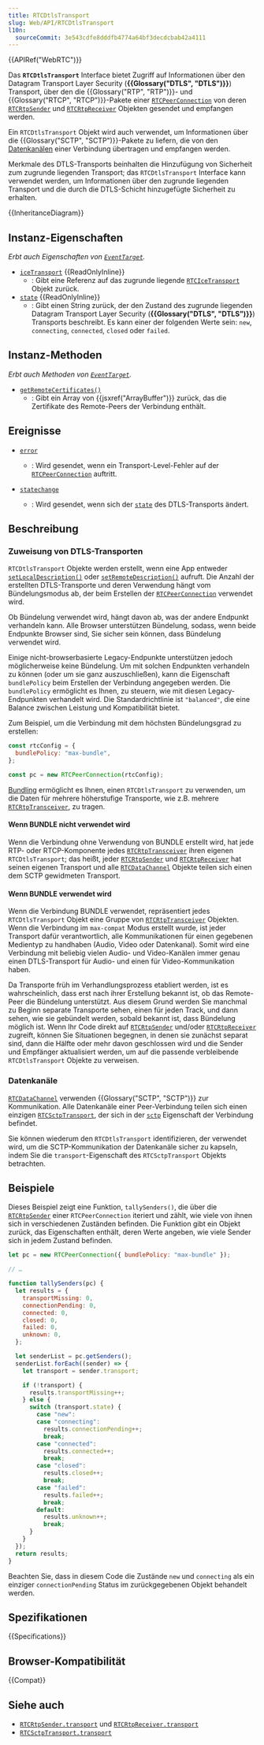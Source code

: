 ```yaml
---
title: RTCDtlsTransport
slug: Web/API/RTCDtlsTransport
l10n:
  sourceCommit: 3e543cdfe8dddfb4774a64bf3decdcbab42a4111
---
```


{{APIRef("WebRTC")}}

Das **`RTCDtlsTransport`** Interface bietet Zugriff auf Informationen über den Datagram Transport Layer Security (**{{Glossary("DTLS", "DTLS")}}**) Transport, über den die {{Glossary("RTP", "RTP")}}- und {{Glossary("RTCP", "RTCP")}}-Pakete einer [`RTCPeerConnection`](/de/docs/Web/API/RTCPeerConnection) von deren [`RTCRtpSender`](/de/docs/Web/API/RTCRtpSender) und [`RTCRtpReceiver`](/de/docs/Web/API/RTCRtpReceiver) Objekten gesendet und empfangen werden.

Ein `RTCDtlsTransport` Objekt wird auch verwendet, um Informationen über die {{Glossary("SCTP", "SCTP")}}-Pakete zu liefern, die von den [Datenkanälen](/de/docs/Web/API/RTCDataChannel) einer Verbindung übertragen und empfangen werden.

Merkmale des DTLS-Transports beinhalten die Hinzufügung von Sicherheit zum zugrunde liegenden Transport; das `RTCDtlsTransport` Interface kann verwendet werden, um Informationen über den zugrunde liegenden Transport und die durch die DTLS-Schicht hinzugefügte Sicherheit zu erhalten.

{{InheritanceDiagram}}

## Instanz-Eigenschaften

_Erbt auch Eigenschaften von [`EventTarget`](/de/docs/Web/API/EventTarget)._

- [`iceTransport`](/de/docs/Web/API/RTCDtlsTransport/iceTransport) {{ReadOnlyInline}}
  - : Gibt eine Referenz auf das zugrunde liegende [`RTCIceTransport`](/de/docs/Web/API/RTCIceTransport) Objekt zurück.
- [`state`](/de/docs/Web/API/RTCDtlsTransport/state) {{ReadOnlyInline}}
  - : Gibt einen String zurück,
    der den Zustand des zugrunde liegenden Datagram Transport Layer Security (**{{Glossary("DTLS", "DTLS")}}**) Transports beschreibt.
    Es kann einer der folgenden Werte sein:
    `new`, `connecting`, `connected`, `closed` oder `failed`.

## Instanz-Methoden

_Erbt auch Methoden von [`EventTarget`](/de/docs/Web/API/EventTarget)._

- [`getRemoteCertificates()`](/de/docs/Web/API/RTCDtlsTransport/getRemoteCertificates)
  - : Gibt ein Array von {{jsxref("ArrayBuffer")}} zurück, das die Zertifikate des Remote-Peers der Verbindung enthält.

## Ereignisse

- [`error`](/de/docs/Web/API/RTCDtlsTransport/error_event)

  - : Wird gesendet, wenn ein Transport-Level-Fehler auf der [`RTCPeerConnection`](/de/docs/Web/API/RTCPeerConnection) auftritt.

- [`statechange`](/de/docs/Web/API/RTCDtlsTransport/statechange_event)
  - : Wird gesendet, wenn sich der [`state`](/de/docs/Web/API/RTCDtlsTransport/state) des DTLS-Transports ändert.

## Beschreibung

### Zuweisung von DTLS-Transporten

`RTCDtlsTransport` Objekte werden erstellt, wenn eine App entweder [`setLocalDescription()`](/de/docs/Web/API/RTCPeerConnection/setLocalDescription) oder [`setRemoteDescription()`](/de/docs/Web/API/RTCPeerConnection/setRemoteDescription) aufruft. Die Anzahl der erstellten DTLS-Transporte und deren Verwendung hängt vom Bündelungsmodus ab, der beim Erstellen der [`RTCPeerConnection`](/de/docs/Web/API/RTCPeerConnection) verwendet wird.

Ob Bündelung verwendet wird, hängt davon ab, was der andere Endpunkt verhandeln kann. Alle Browser unterstützen Bündelung, sodass, wenn beide Endpunkte Browser sind, Sie sicher sein können, dass Bündelung verwendet wird.

Einige nicht-browserbasierte Legacy-Endpunkte unterstützen jedoch möglicherweise keine Bündelung. Um mit solchen Endpunkten verhandeln zu können (oder um sie ganz auszuschließen), kann die Eigenschaft `bundlePolicy` beim Erstellen der Verbindung angegeben werden. Die `bundlePolicy` ermöglicht es Ihnen, zu steuern, wie mit diesen Legacy-Endpunkten verhandelt wird. Die Standardrichtlinie ist `"balanced"`, die eine Balance zwischen Leistung und Kompatibilität bietet.

Zum Beispiel, um die Verbindung mit dem höchsten Bündelungsgrad zu erstellen:

```js
const rtcConfig = {
  bundlePolicy: "max-bundle",
};

const pc = new RTCPeerConnection(rtcConfig);
```

[Bundling](https://datatracker.ietf.org/doc/rfc8843/) ermöglicht es Ihnen, einen `RTCDtlsTransport` zu verwenden, um die Daten für mehrere höherstufige Transporte, wie z.B. mehrere [`RTCRtpTransceiver`](/de/docs/Web/API/RTCRtpTransceiver), zu tragen.

#### Wenn BUNDLE nicht verwendet wird

Wenn die Verbindung ohne Verwendung von BUNDLE erstellt wird, hat jede RTP- oder RTCP-Komponente jedes [`RTCRtpTransceiver`](/de/docs/Web/API/RTCRtpTransceiver) ihren eigenen `RTCDtlsTransport`; das heißt, jeder [`RTCRtpSender`](/de/docs/Web/API/RTCRtpSender) und [`RTCRtpReceiver`](/de/docs/Web/API/RTCRtpReceiver) hat seinen eigenen Transport und alle [`RTCDataChannel`](/de/docs/Web/API/RTCDataChannel) Objekte teilen sich einen dem SCTP gewidmeten Transport.

#### Wenn BUNDLE verwendet wird

Wenn die Verbindung BUNDLE verwendet, repräsentiert jedes `RTCDtlsTransport` Objekt eine Gruppe von [`RTCRtpTransceiver`](/de/docs/Web/API/RTCRtpTransceiver) Objekten. Wenn die Verbindung im `max-compat` Modus erstellt wurde, ist jeder Transport dafür verantwortlich, alle Kommunikationen für einen gegebenen Medientyp zu handhaben (Audio, Video oder Datenkanal). Somit wird eine Verbindung mit beliebig vielen Audio- und Video-Kanälen immer genau einen DTLS-Transport für Audio- und einen für Video-Kommunikation haben.

Da Transporte früh im Verhandlungsprozess etabliert werden, ist es wahrscheinlich, dass erst nach ihrer Erstellung bekannt ist, ob das Remote-Peer die Bündelung unterstützt. Aus diesem Grund werden Sie manchmal zu Beginn separate Transporte sehen, einen für jeden Track, und dann sehen, wie sie gebündelt werden, sobald bekannt ist, dass Bündelung möglich ist. Wenn Ihr Code direkt auf [`RTCRtpSender`](/de/docs/Web/API/RTCRtpSender) und/oder [`RTCRtpReceiver`](/de/docs/Web/API/RTCRtpReceiver) zugreift, können Sie Situationen begegnen, in denen sie zunächst separat sind, dann die Hälfte oder mehr davon geschlossen wird und die Sender und Empfänger aktualisiert werden, um auf die passende verbleibende `RTCDtlsTransport` Objekte zu verweisen.

### Datenkanäle

[`RTCDataChannel`](/de/docs/Web/API/RTCDataChannel) verwenden {{Glossary("SCTP", "SCTP")}} zur Kommunikation. Alle Datenkanäle einer Peer-Verbindung teilen sich einen einzigen [`RTCSctpTransport`](/de/docs/Web/API/RTCSctpTransport), der sich in der [`sctp`](/de/docs/Web/API/RTCPeerConnection/sctp) Eigenschaft der Verbindung befindet.

Sie können wiederum den `RTCDtlsTransport` identifizieren, der verwendet wird, um die SCTP-Kommunikation der Datenkanäle sicher zu kapseln, indem Sie die `transport`-Eigenschaft des `RTCSctpTransport` Objekts betrachten.

## Beispiele

Dieses Beispiel zeigt eine Funktion, `tallySenders()`, die über die [`RTCRtpSender`](/de/docs/Web/API/RTCRtpSender) einer `RTCPeerConnection` iteriert und zählt, wie viele von ihnen sich in verschiedenen Zuständen befinden. Die Funktion gibt ein Objekt zurück, das Eigenschaften enthält, deren Werte angeben, wie viele Sender sich in jedem Zustand befinden.

```js
let pc = new RTCPeerConnection({ bundlePolicy: "max-bundle" });

// …

function tallySenders(pc) {
  let results = {
    transportMissing: 0,
    connectionPending: 0,
    connected: 0,
    closed: 0,
    failed: 0,
    unknown: 0,
  };

  let senderList = pc.getSenders();
  senderList.forEach((sender) => {
    let transport = sender.transport;

    if (!transport) {
      results.transportMissing++;
    } else {
      switch (transport.state) {
        case "new":
        case "connecting":
          results.connectionPending++;
          break;
        case "connected":
          results.connected++;
          break;
        case "closed":
          results.closed++;
          break;
        case "failed":
          results.failed++;
          break;
        default:
          results.unknown++;
          break;
      }
    }
  });
  return results;
}
```

Beachten Sie, dass in diesem Code die Zustände `new` und `connecting` als ein einziger `connectionPending` Status im zurückgegebenen Objekt behandelt werden.

## Spezifikationen

{{Specifications}}

## Browser-Kompatibilität

{{Compat}}

## Siehe auch

- [`RTCRtpSender.transport`](/de/docs/Web/API/RTCRtpSender/transport) und [`RTCRtpReceiver.transport`](/de/docs/Web/API/RTCRtpReceiver/transport)
- [`RTCSctpTransport.transport`](/de/docs/Web/API/RTCSctpTransport/transport)
